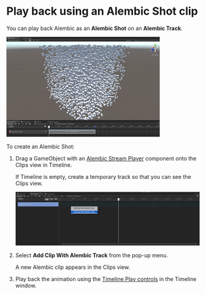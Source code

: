 # Play back using an Alembic Shot clip

You can play back Alembic as an **Alembic Shot** on an **Alembic Track**. 

![Alembic Shot Clip](images/abc_shot_clip.gif)

To create an Alembic Shot: 

1. Drag a GameObject with an [Alembic Stream Player](ref_StreamPlayer.html) component onto the Clips view in Timeline. 

   If Timeline is empty, create a temporary track so that you can see the Clips view.

   ![Alembic Clip Editor](images/abc_clip_editor.png)

2. Select **Add Clip With Alembic Track** from the pop-up menu.

   A new Alembic clip appears in the Clips view.

3. Play back the animation using the [Timeline Play controls](https://docs.unity3d.com/Manual/TimelinePlaybackControls.html) in the Timeline window. 

